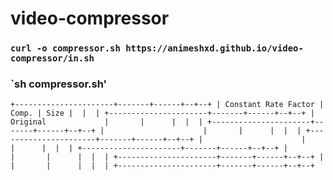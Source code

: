 # video-compressor
### `curl -o compressor.sh https://animeshxd.github.io/video-compressor/in.sh`
### `sh compressor.sh'

`
+----------------------+-------+------+--+--+
| Constant Rate Factor | Comp. | Size |  |  |
+----------------------+-------+------+--+--+
| Original             |       |      |  |  |
+----------------------+-------+------+--+--+
|                      |       |      |  |  |
+----------------------+-------+------+--+--+
|                      |       |      |  |  |
+----------------------+-------+------+--+--+
|                      |       |      |  |  |
+----------------------+-------+------+--+--+
|                      |       |      |  |  |
+----------------------+-------+------+--+--+
`
